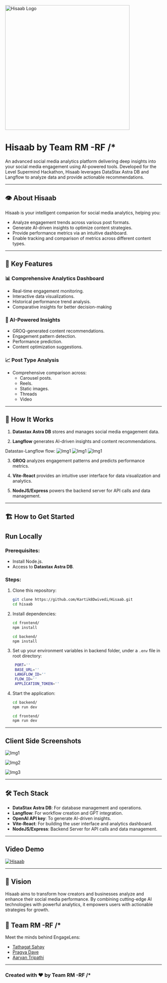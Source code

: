 <img src="./public/1.png" alt="Hisaab Logo" width="400px">

# Hisaab by Team RM -RF /* 

An advanced social media analytics platform delivering deep insights into your social media engagement using AI-powered tools. Developed for the Level Supermind Hackathon, Hisaab leverages DataStax Astra DB and Langflow to analyze data and provide actionable recommendations. 

---

## 👁️ About Hisaab  

Hisaab is your intelligent companion for social media analytics, helping you:  
- Analyze engagement trends across various post formats.
- Generate AI-driven insights to optimize content strategies.
- Provide performance metrics via an intuitive dashboard.
- Enable tracking and comparison of metrics across different content types. 

---

## 🌟 Key Features  

### **📊 Comprehensive Analytics Dashboard**  
- Real-time engagement monitoring.
- Interactive data visualizations.
- Historical performance trend analysis.
- Comparative insights for better decision-making

### **🤖 AI-Powered Insights**  
- GROQ-generated content recommendations.  
- Engagement pattern detection.  
- Performance prediction.  
- Content optimization suggestions.  

### **📈 Post Type Analysis**  
- Comprehensive comparison across:  
  - Carousel posts.  
  - Reels.  
  - Static images.  
  - Threads
  - Video

---

## 🚀 How It Works

1. **Datastax Astra DB** stores and manages social media engagement data.

2. **Langflow** generates AI-driven insights and content recommendations.

Datastax-Langflow flow:
    ![Img1](./public/6.png)
    ![Img1](./public/7.png)
    ![Img1](./public/8.png)

3. **GROQ** analyzes engagement patterns and predicts performance metrics.

4. **Vite-React** provides an intuitive user interface for data visualization and analytics.

5. **NodeJS/Express** powers the backend server for API calls and data management.

---

## 🏗️ How to Get Started
## **Run Locally**

### Prerequisites:

- Install Node.js.
- Access to **Datastax Astra DB**.

### Steps:

1. Clone this repository:
   ```bash
   git clone https://github.com/Kartik8Dwivedi/Hisaab.git
   cd hisaab
   ```
2. Install dependencies:
   ```bash
   cd frontend/
   npm install
   ```
   ```bash
   cd backend/
   npm install
   ```
3. Set up your environment variables in backend folder, under a `.env` file in root directory:
   ```bash
    PORT=''
    BASE_URL=''
    LANGFLOW_ID=''
    FLOW_ID=''
    APPLICATION_TOKEN=''
   ```
4. Start the application:
   ```bash
   cd backend/
   npm run dev
   ```
   ```bash
   cd frontend/
   npm run dev
   ```


---

## Client Side Screenshots

![Img1](./public/3.png)

![Img2](./public/4.png)

![Img3](./public/5.png)

---

## 🛠️ Tech Stack  

- **DataStax Astra DB**: For database management and operations.  
- **Langflow**: For workflow creation and GPT integration.  
- **OpenAI API key**: To generate AI-driven insights.  
- **Vite-React**: For building the user interface and analytics dashboard.
- **NodeJS/Express**: Backend Server for API calls and data management.  

---

## Video Demo

[![Hisaab](https://www.vdocipher.com/blog/wp-content/uploads/2023/12/DALL%C2%B7E-2023-12-10-20.21.58-A-creative-and-visually-appealing-featured-image-for-a-blog-about-video-thumbnails-for-various-social-platforms-like-YouTube-Instagram-and-TikTok-s-1024x585.png)](https://www.youtube.com/watch?v=tkvlxZkCES8)

---

## 🎯 Vision
Hisaab aims to transform how creators and businesses analyze and enhance their social media performance. By combining cutting-edge AI technologies with powerful analytics, it empowers users with actionable strategies for growth.

## 👥 Team RM -RF /*
Meet the minds behind EngageLens:

- [Tathagat Sahay](https://github.com/Tathagatsahay)
- [Pragya Dave](https://github.com/pragya0702)
- [Aaryan Tripathi](https://github.com/Aaryan1311)

<hr>
<h3>Created with ❤️ by Team RM -RF /*</h3>